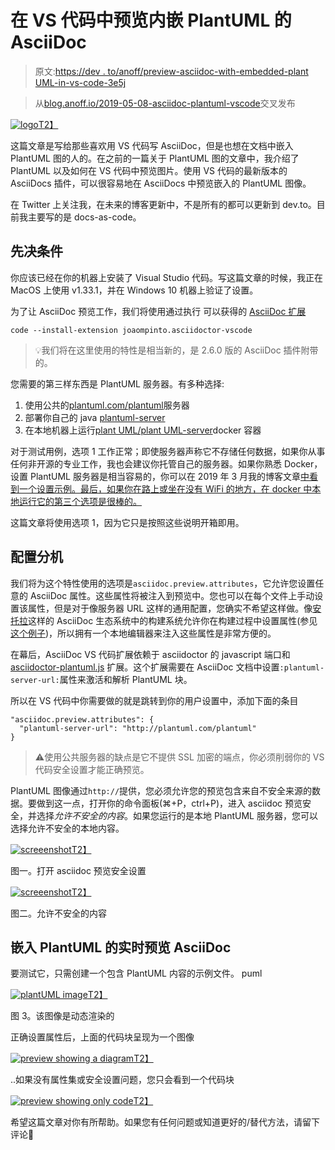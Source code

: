 # 在 VS 代码中预览内嵌 PlantUML 的 AsciiDoc

> 原文:[https://dev . to/anoff/preview-asciidoc-with-embedded-plant UML-in-vs-code-3e5j](https://dev.to/anoff/preview-asciidoc-with-embedded-plantuml-in-vs-code-3e5j)

> 从[blog.anoff.io/2019-05-08-asciidoc-plantuml-vscode](https://blog.anoff.io/2019-05-08-asciidoc-plantuml-vscode/)交叉发布

[![logo](../Images/e7d90d7929232c14c49582b0bde8540c.png)T2】](https://res.cloudinary.com/practicaldev/image/fetch/s--4TET67bB--/c_limit%2Cf_auto%2Cfl_progressive%2Cq_auto%2Cw_880/https://blog.anoff.io/assets/asciidoc-plantuml/title.png)

这篇文章是写给那些喜欢用 VS 代码写 AsciiDoc，但是也想在文档中嵌入 PlantUML 图的人的。在之前的一篇关于 PlantUML 图的文章中，我介绍了 PlantUML 以及如何在 VS 代码中预览图片。使用 VS 代码的最新版本的 AsciiDocs 插件，可以很容易地在 AsciiDocs 中预览嵌入的 PlantUML 图像。

在 Twitter 上关注我，在未来的博客更新中，不是所有的都可以更新到 dev.to。目前我主要写的是 docs-as-code。

## [](#prerequisites)先决条件

你应该已经在你的机器上安装了 Visual Studio 代码。写这篇文章的时候，我正在 MacOS 上使用 v1.33.1，并在 Windows 10 机器上验证了设置。

为了让 AsciiDoc 预览工作，我们将使用通过执行
可以获得的 [AsciiDoc 扩展](https://marketplace.visualstudio.com/items?itemName=joaompinto.asciidoctor-vscode)

```
code --install-extension joaompinto.asciidoctor-vscode 
```

> 💡我们将在这里使用的特性是相当新的，是 2.6.0 版的 AsciiDoc 插件附带的。

您需要的第三样东西是 PlantUML 服务器。有多种选择:

1.  使用公共的[plantuml.com/plantuml](http://plantuml.com/plantuml)服务器
2.  部署你自己的 java [plantuml-server](https://github.com/plantuml/plantuml-server)
3.  在本地机器上运行[plant UML/plant UML-server](https://hub.docker.com/r/plantuml/plantuml-server/)docker 容器

对于测试用例，选项 1 工作正常；即使服务器声称它不存储任何数据，如果你从事任何非开源的专业工作，我也会建议你托管自己的服务器。如果你熟悉 Docker，设置 PlantUML 服务器是相当容易的，你可以在 2019 年 3 月我的博客文章[中看到一个设置示例。最后，如果你在路上或坐在没有 WiFi 的地方，在 docker 中本地运行它的第三个选项是很棒的。](https://blog.anoff.io/2019-03-24-self-hosted-gitea-drone/)

这篇文章将使用选项 1，因为它只是按照这些说明开箱即用。

## [](#configuring-the-extension)配置分机

我们将为这个特性使用的选项是`asciidoc.preview.attributes`，它允许您设置任意的 AsciiDoc 属性。这些属性将被注入到预览中。您也可以在每个文件上手动设置该属性，但是对于像服务器 URL 这样的通用配置，您确实不希望这样做。像[安托拉](https://antora.org/)这样的 AsciiDoc 生态系统中的构建系统允许你在构建过程中设置属性(参见[这个例子](https://github.com/anoff/antora-arc42/blob/master/playbook-remote.yml#L21))，所以拥有一个本地编辑器来注入这些属性是非常方便的。

在幕后，AsciiDoc VS 代码扩展依赖于 asciidoctor 的 javascript 端口和 [asciidoctor-plantuml.js](https://github.com/eshepelyuk/asciidoctor-plantuml.js) 扩展。这个扩展需要在 AsciiDoc 文档中设置`:plantuml-server-url:`属性来激活和解析 PlantUML 块。

所以在 VS 代码中你需要做的就是跳转到你的用户设置中，添加下面的条目

```
"asciidoc.preview.attributes": {
  "plantuml-server-url": "http://plantuml.com/plantuml"
} 
```

> ⚠️使用公共服务器的缺点是它不提供 SSL 加密的端点，你必须削弱你的 VS 代码安全设置才能正确预览。

PlantUML 图像通过`http://`提供，您必须允许您的预览包含来自不安全来源的数据。要做到这一点，打开你的命令面板(⌘+P，ctrl+P)，进入 asciidoc 预览安全，并选择*允许不安全的内容*。如果您运行的是本地 PlantUML 服务器，您可以选择允许不安全的本地内容。

[![screeenshot](../Images/35892966a154a95a3e8b06dc63568f76.png)T2】](https://res.cloudinary.com/practicaldev/image/fetch/s--pAMdhLOT--/c_limit%2Cf_auto%2Cfl_progressive%2Cq_auto%2Cw_880/https://blog.anoff.io/assets/asciidoc-plantuml/cmd1.png)

图一。打开 asciidoc 预览安全设置

[![screeenshot](../Images/5efe9edd9ed4c60705543b644bb7536c.png)T2】](https://res.cloudinary.com/practicaldev/image/fetch/s--CtNXYyt2--/c_limit%2Cf_auto%2Cfl_progressive%2Cq_auto%2Cw_880/https://blog.anoff.io/assets/asciidoc-plantuml/cmd2.png)

图二。允许不安全的内容

## [](#live-preview-asciidoc-with-embedded-plantuml)嵌入 PlantUML 的实时预览 AsciiDoc

要测试它，只需创建一个包含 PlantUML 内容的示例文件。
puml

[![plantUML image](../Images/10cb7d4e3ddd380678ff9fe38fa2917d.png)T2】](https://res.cloudinary.com/practicaldev/image/fetch/s--lgADVFUF--/c_limit%2Cf_auto%2Cfl_progressive%2Cq_auto%2Cw_880/https://blog.anoff.io/assets/asciidoc-plantuml/puml.svg)

图 3。该图像是动态渲染的

正确设置属性后，上面的代码块呈现为一个图像

[![preview showing a diagram](../Images/e8ae2e9cfc835850115bdb66b079f99b.png)T2】](https://res.cloudinary.com/practicaldev/image/fetch/s--Y1nk3Igi--/c_limit%2Cf_auto%2Cfl_progressive%2Cq_auto%2Cw_880/https://blog.anoff.io/assets/asciidoc-plantuml/preview-ok.png)

..如果没有属性集或安全设置问题，您只会看到一个代码块

[![preview showing only code](../Images/b07f230bbbdc677a9670f90b9c2765f4.png)T2】](https://res.cloudinary.com/practicaldev/image/fetch/s--ywvN_3ie--/c_limit%2Cf_auto%2Cfl_progressive%2Cq_auto%2Cw_880/https://blog.anoff.io/assets/asciidoc-plantuml/preview-nok.png)

希望这篇文章对你有所帮助。如果您有任何问题或知道更好的/替代方法，请留下评论👋